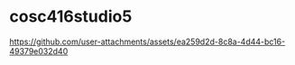 # cosc416studio5
 


https://github.com/user-attachments/assets/ea259d2d-8c8a-4d44-bc16-49379e032d40

